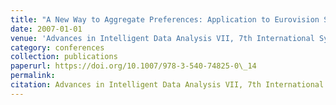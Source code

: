 ```yaml
---
title: "A New Way to Aggregate Preferences: Application to Eurovision Song Contests"
date: 2007-01-01
venue: 'Advances in Intelligent Data Analysis VII, 7th International Symposium on Intelligent Data Analysis, {IDA} 2007, Ljubljana, Slovenia, September 6-8, 2007, Proceedings'
category: conferences
collection: publications
paperurl: https://doi.org/10.1007/978-3-540-74825-0\_14
permalink: 
citation: Advances in Intelligent Data Analysis VII, 7th International Symposium on Intelligent Data Analysis, IDA 2007, Ljubljana, Slovenia, September 6-8, 2007, Proceedings.
---
```

